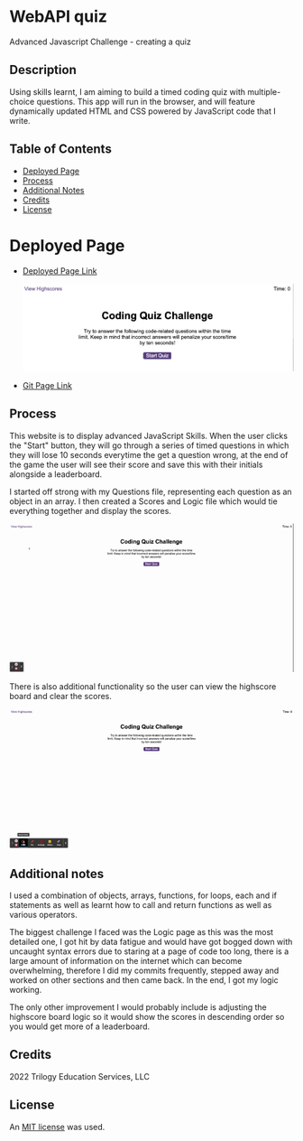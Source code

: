 # WebAPI quiz
Advanced Javascript Challenge - creating a quiz


## Description
Using skills learnt, I am aiming to build a timed coding quiz with multiple-choice questions. This app will run in the browser, and will feature dynamically updated HTML and CSS powered by JavaScript code that I write.


## Table of Contents

* [Deployed Page](#deployed-page)
* [Process](#process)
* [Additional Notes](#additional-notes)
* [Credits](#credits)
* [License](#license)

# Deployed Page

* [Deployed Page Link](https://lilibear1.github.io/wk6-webAPI-quiz/)

    !["Coding quiz start page preview"](/assets/images/Start.png)

* [Git Page Link](https://github.com/LiliBear1/wk6-webAPI-quiz) 



## Process

This website is to display advanced JavaScript Skills. When the user clicks the "Start" button, they will go through a series of timed questions in which they will lose 10 seconds everytime the get a question wrong, at the end of the game the user will see their score and save this with their initials alongside a leaderboard.

I started off strong with my Questions file, representing each question as an object in an array. I then created a Scores and Logic file which would tie everything together and display the scores.

!["Demo of quiz in action"](/assets/images/DemoQuiz.gif)

There is also additional functionality so the user can view the highscore board and clear the scores.

!["Demo of clearing scores"](/assets/images/ClearingScores.gif)

## Additional notes

I used a combination of objects, arrays, functions, for loops, each and if statements as well as learnt how to call and return functions as well as various operators.

The biggest challenge I faced was the Logic page as this was the most detailed one, I got hit by data fatigue and would have got bogged down with uncaught syntax errors due to staring at a page of code too long, there is a large amount of information on the internet which can become overwhelming, therefore I did my commits frequently, stepped away and worked on other sections and then came back. In the end, I got my logic working. 

The only other improvement I would probably include is adjusting the highscore board logic so it would show the scores in descending order so you would get more of a leaderboard.

## Credits 
2022 Trilogy Education Services, LLC

## License

An [MIT license](https://choosealicense.com/licenses/mit/) was used.